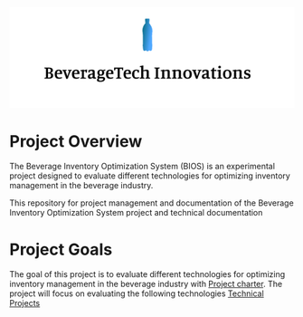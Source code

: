 ![Beverage Inventory Optimization System](./logo.png)

# Project Overview

The Beverage Inventory Optimization System (BIOS) is an experimental project designed to evaluate different technologies for optimizing inventory management in the beverage industry.

This repository for project management and documentation of the Beverage Inventory Optimization System project and technical documentation

# Project Goals
The goal of this project is to evaluate different technologies for optimizing inventory management in the beverage industry with [Project charter](./pm/project-charter.md).
The project will focus on evaluating the following technologies [Technical Projects](./pm/projects.md)
